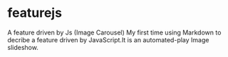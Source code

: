 # featurejs
A feature driven by Js (Image Carousel)
My first time using Markdown to decribe a feature driven by JavaScript.It is an automated-play Image slideshow.
